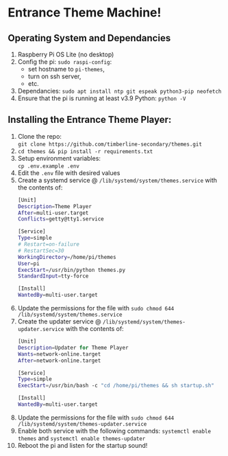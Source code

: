 
# Entrance Theme Machine!
## Operating System and Dependancies

1. Raspberry Pi OS Lite (no desktop)
1. Config the pi: `sudo raspi-config`:
   - set hostname to `pi-themes`, 
   - turn on ssh server, 
   - etc.
1. Dependancies: `sudo apt install ntp git espeak python3-pip neofetch`
1. Ensure that the pi is running at least v3.9 Python: `python -V`

## Installing the Entrance Theme Player:

1. Clone the repo:  
`git clone https://github.com/timberline-secondary/themes.git`
2. `cd themes && pip install -r requirements.txt`
3. Setup environment variables:  
   `cp .env.example .env`
4. Edit the `.env` file with desired values
5. Create a systemd service @ `/lib/systemd/system/themes.service` with the contents of:
   ```bash
   [Unit]
   Description=Theme Player
   After=multi-user.target
   Conflicts=getty@tty1.service
   
   [Service]
   Type=simple
   # Restart=on-failure
   # RestartSec=30
   WorkingDirectory=/home/pi/themes
   User=pi
   ExecStart=/usr/bin/python themes.py
   StandardInput=tty-force
   
   [Install]
   WantedBy=multi-user.target
   ```
6. Update the permissions for the file with `sudo chmod 644 /lib/systemd/system/themes.service`
7. Create the updater service @ `/lib/systemd/system/themes-updater.service` with the contents of:
    ```bash
    [Unit]
   Description=Updater for Theme Player
   Wants=network-online.target
   After=network-online.target
   
   [Service]
   Type=simple
   ExecStart=/usr/bin/bash -c "cd /home/pi/themes && sh startup.sh"
   
   [Install]
   WantedBy=multi-user.target
    ```
8. Update the permissions for the file with `sudo chmod 644 /lib/systemd/system/themes-updater.service`
9. Enable both service with the following commands: `systemctl enable themes` and `systemctl enable themes-updater`
10. Reboot the pi and listen for the startup sound!